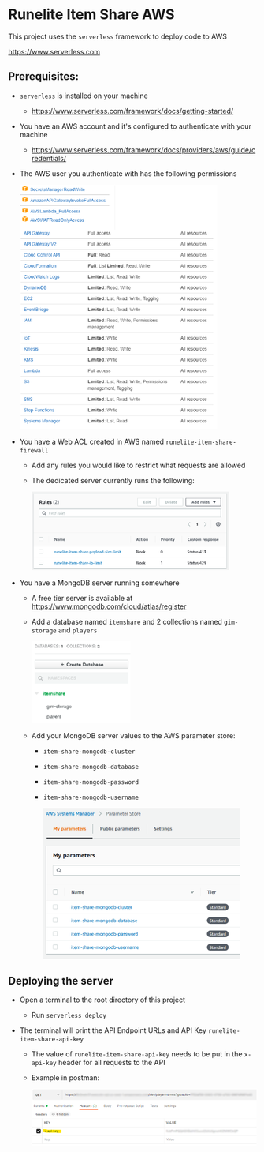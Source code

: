 # Runelite Item Share AWS

This project uses the `serverless` framework to deploy code to AWS

https://www.serverless.com

## Prerequisites:

* `serverless` is installed on your machine

  * https://www.serverless.com/framework/docs/getting-started/

* You have an AWS account and it's configured to authenticate with your machine

  * https://www.serverless.com/framework/docs/providers/aws/guide/credentials/

* The AWS user you authenticate with has the following permissions

  <img src="./assets/permissions.png" width="400">

* You have a Web ACL created in AWS named `runelite-item-share-firewall`

  * Add any rules you would like to restrict what requests are allowed

  * The dedicated server currently runs the following:

    <img src="./assets/firewall-rules.png" width="400">

* You have a MongoDB server running somewhere

  * A free tier server is available at https://www.mongodb.com/cloud/atlas/register

  * Add a database named `itemshare` and 2 collections named `gim-storage` and `players`

    <img src="./assets/mongodb.png" width="200">

  * Add your MongoDB server values to the AWS parameter store: 
    * `item-share-mongodb-cluster`
    * `item-share-mongodb-database`
    * `item-share-mongodb-password`
    * `item-share-mongodb-username`

      <img src="./assets/parameter-store.png" width="400">

## Deploying the server

* Open a terminal to the root directory of this project

  * Run `serverless deploy`

* The terminal will print the API Endpoint URLs and API Key `runelite-item-share-api-key`

  * The value of `runelite-item-share-api-key` needs to be put in the `x-api-key` header for all requests to the API

  * Example in postman:

    <img src="./assets/postman.png">
